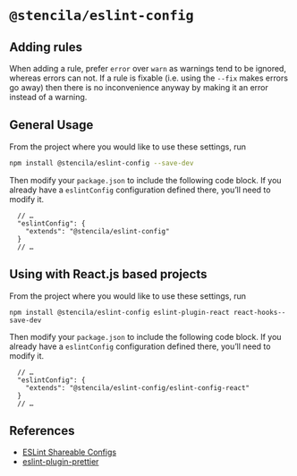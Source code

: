 # `@stencila/eslint-config`

## Adding rules

When adding a rule, prefer `error` over `warn` as warnings tend to be ignored, whereas errors
can not. If a rule is fixable (i.e. using the `--fix` makes errors go away) then there is no inconvenience
anyway by making it an error instead of a warning.

## General Usage

From the project where you would like to use these settings, run

```bash
npm install @stencila/eslint-config --save-dev
```

Then modify your `package.json` to include the following code block. If you already
have a `eslintConfig` configuration defined there, you’ll need to modify it.

```json5
  // …
  "eslintConfig": {
    "extends": "@stencila/eslint-config"
  }
  // …
```

## Using with React.js based projects

From the project where you would like to use these settings, run

```
npm install @stencila/eslint-config eslint-plugin-react react-hooks--save-dev
```

Then modify your `package.json` to include the following code block. If you already
have a `eslintConfig` configuration defined there, you’ll need to modify it.

```json5
  // …
  "eslintConfig": {
    "extends": "@stencila/eslint-config/eslint-config-react"
  }
  // …
```

## References

- [ESLint Shareable Configs](https://eslint.org/docs/developer-guide/shareable-configs)
- [eslint-plugin-prettier](https://github.com/prettier/eslint-config-prettier)
